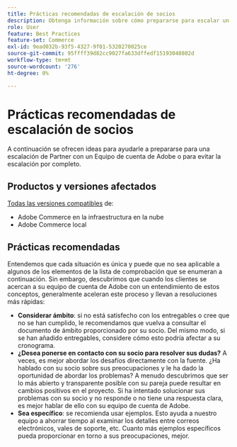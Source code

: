 ```yaml
---
title: Prácticas recomendadas de escalación de socios
description: Obtenga información sobre cómo prepararse para escalar un problema con un socio con un equipo de cuenta de Adobe de Adobes o cómo evitar una escalación.
role: User
feature: Best Practices
feature-set: Commerce
exl-id: 9ead032b-93f5-4327-9f01-5320270025ce
source-git-commit: 95ffff39d82cc9027fa633dffedf15193040802d
workflow-type: tm+mt
source-wordcount: '276'
ht-degree: 0%

---
```


# Prácticas recomendadas de escalación de socios

A continuación se ofrecen ideas para ayudarle a prepararse para una escalación de Partner con un Equipo de cuenta de Adobe o para evitar la escalación por completo.

## Productos y versiones afectados

[Todas las versiones compatibles](../../../release/versions.md) de:

* Adobe Commerce en la infraestructura en la nube
* Adobe Commerce local

## Prácticas recomendadas

Entendemos que cada situación es única y puede que no sea aplicable a algunos de los elementos de la lista de comprobación que se enumeran a continuación. Sin embargo, descubrimos que cuando los clientes se acercan a su equipo de cuenta de Adobe con un entendimiento de estos conceptos, generalmente aceleran este proceso y llevan a resoluciones más rápidas:

* **Considerar ámbito**: si no está satisfecho con los entregables o cree que no se han cumplido, le recomendamos que vuelva a consultar el documento de ámbito proporcionado por su socio. Del mismo modo, si se han añadido entregables, considere cómo esto podría afectar a su cronograma.
* **¿Desea ponerse en contacto con su socio para resolver sus dudas?** A veces, es mejor abordar los desafíos directamente con la fuente. ¿Ha hablado con su socio sobre sus preocupaciones y le ha dado la oportunidad de abordar los problemas? A menudo descubrimos que ser lo más abierto y transparente posible con su pareja puede resultar en cambios positivos en el proyecto. Si ha intentado solucionar sus problemas con su socio y no responde o no tiene una respuesta clara, es mejor hablar de ello con su equipo de cuenta de Adobe.
* **Sea específico**: se recomienda usar ejemplos. Esto ayuda a nuestro equipo a ahorrar tiempo al examinar los detalles entre correos electrónicos, vales de soporte, etc. Cuanto más ejemplos específicos pueda proporcionar en torno a sus preocupaciones, mejor.
